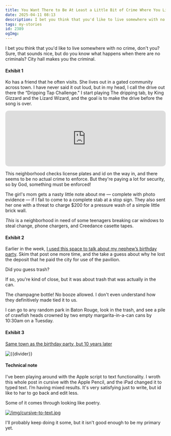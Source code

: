 ```yaml
---
title: You Want There to Be At Least a Little Bit of Crime Where You Live
date: 2025-04-11 08:13
description: I bet you think that you'd like to live somewhere with no crime, don't you? Some, that sounds nice, but do you revere what helpers when there are no criminals? City hall makes you the criminal.
tags: my-stories
id: 2389
ogImg: 
---
```


I bet you think that you'd like to live somewhere with no crime, don't you? Sure, that sounds nice, but do you know what happens when there are no criminals?  City hall makes you the criminal.

#### Exhibit 1

Ko has a friend that he often visits.  She lives out in a gated community across town. I have never said it out loud, but in my head, I call the drive out there the “Dripping Tap Challenge." I start playing The dripping tab, by King Gizzard and the Lizard Wizard, and the goal is to make the drive before the song is over.

<iframe allow="autoplay *; encrypted-media *; fullscreen *; clipboard-write" frameborder="0" height="175" style="width:100%;max-width:660px;overflow:hidden;border-radius:10px;" sandbox="allow-forms allow-popups allow-same-origin allow-scripts allow-storage-access-by-user-activation allow-top-navigation-by-user-activation" src="https://embed.music.apple.com/us/album/the-dripping-tap/1614316982?i=1614317136"></iframe>

This neighborhood checks license plates and id on the way in, and there seems to be no actual crime to enforce. But they're paying a lot for security, so by God, something must be enforced!

The girl's mom gets a nasty little note about me — complete with photo evidence — if I fail to come to a complete stab at a stop sign.  They also sent her one with a threat to charge $200 for a pressure wash of a simple little brick wall.

_This_ is a neighborhood in need of some teenagers breaking car windows to steal change, phone chargers, and Creedance casette tapes.

#### Exhibit 2

Earlier in the week, [I used this space to talk about my nephew’s birthday party](/blog2/birthday-party/). Skim that post one more time, and the take a guess about why he lost the deposit that he paid the city for use of the pavilion. 

Did you guess trash?

If so, you're kind of close, but it was about trash that was actually in the can.

The champagne bottle! No booze allowed. I don't even understand how they definitively made tied it to us. 

I can go to any random park in Baton Rouge, look in the trash, and see a pile of crawfish heads crowned by two empty margarita-in-a-can cans by 10:30am on a Tuesday.

#### Exhibit 3

[Same town as the birthday party, but 10 years later](/blog2/mandeville-sailing/)

<p><img src="/img/greenline.gif" class="greenline" alt="{{divider}}" /></p>

#### Technical note

I've been playing around with the Apple script to text functionality. I wroth this whole post in cursive with the Apple Pencil, and the iPad changed it to typed text.  I’m having mixed results. It's very satisfying just to write, but id like to har to go back and edit less.

Some of it comes through looking like poetry. 

<a class="lightview centered" href="/img/cursive-to-text.jpg" data-lightview-caption="" data-lightview-group="group1"><img src="/img/cursive-to-text.jpg" alt="/img/cursive-to-text.jpg"><br><span class="caption"></span></a>

I'll probably keep doing it some, but it isn't good enough to be my primary yet.

